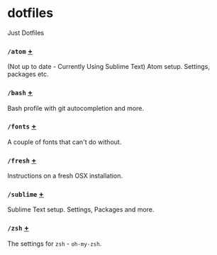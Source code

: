 # dotfiles
Just Dotfiles

### `/atom` [+](atom)
(Not up to date - Currently Using Sublime Text) Atom setup. Settings, packages etc.

### `/bash` [+](bash)
Bash profile with git autocompletion and more.

### `/fonts` [+](fonts)
A couple of fonts that can't do without.

### `/fresh` [+](fresh)
Instructions on a fresh OSX installation.

### `/sublime` [+](sublime)
Sublime Text setup. Settings, Packages and more.

### `/zsh` [+](zsh)
The settings for `zsh` - `oh-my-zsh`.
